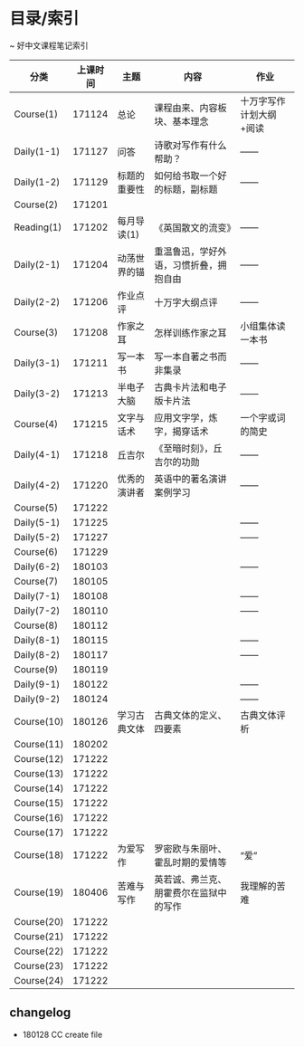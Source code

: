 # 目录/索引

~ 好中文课程笔记索引

|分类|上课时间|主题|内容|作业|
|-|-|-|-|-|
Course(1)|171124|总论|课程由来、内容板块、基本理念|十万字写作计划大纲+阅读
Daily(1-1)|171127|问答|诗歌对写作有什么帮助？|——|
Daily(1-2)|171129|标题的重要性|如何给书取一个好的标题，副标题|——
Course(2)|171201|
Reading(1)|171202|每月导读(1)|《英国散文的流变》|——
Daily(2-1)|171204|动荡世界的锚|重温鲁迅，学好外语，习惯折叠，拥抱自由|——
Daily(2-2)|171206|作业点评|十万字大纲点评|——
Course(3)|171208|作家之耳|怎样训练作家之耳|小组集体读一本书
Daily(3-1)|171211|写一本书|写一本自著之书而非集录|——
Daily(3-2)|171213|半电子大脑|古典卡片法和电子版卡片法|——
Course(4)|171215|文字与话术|应用文字学，炼字，揭穿话术|一个字或词的简史
Daily(4-1)|171218|丘吉尔|《至暗时刻》，丘吉尔的功勋|——
Daily(4-2)|171220|优秀的演讲者|英语中的著名演讲案例学习|——
Course(5)|171222| | | 
Daily(5-1)|171225| | |——
Daily(5-2)|171227| | |——
Course(6)|171229| | | 
Daily(6-2)|180103| | |——
Course(7)|180105| | | 
Daily(7-1)|180108| | |——
Daily(7-2)|180110| | |——
Course(8)|180112| | | 
Daily(8-1)|180115| | |——
Daily(8-2)|180117| | |——
Course(9)|180119| | | 
Daily(9-1)|180122| | |——
Daily(9-2)|180124| | |——
Course(10)|180126|学习古典文体|古典文体的定义、四要素|古典文体评析
Course(11)|180202| | | 
Course(12)|171222| | | 
Course(13)|171222| | | 
Course(14)|171222| | | 
Course(15)|171222| | | 
Course(16)|171222| | | 
Course(17)|171222| | | 
Course(18)|171222|为爱写作|罗密欧与朱丽叶、霍乱时期的爱情等|“爱”
Course(19)|180406|苦难与写作|英若诚、弗兰克、朋霍费尔在监狱中的写作|我理解的苦难
Course(20)|171222| | | 
Course(21)|171222| | | 
Course(22)|171222| | | 
Course(23)|171222| | | 
Course(24)|171222| | | 

## changelog

- 180128 CC create file

